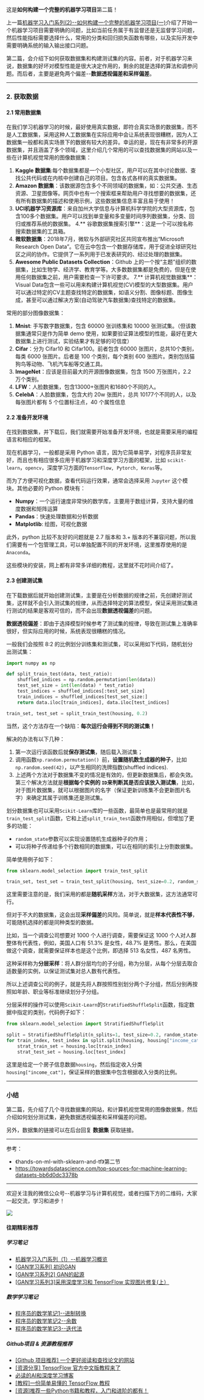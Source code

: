 
这是**如何构建一个完整的机器学习项目**第二篇！

上一篇[机器学习入门系列(2)--如何构建一个完整的机器学习项目(一)](https://mp.weixin.qq.com/s/nMG5Z3CPdwhg4XQuMbNqbw)介绍了开始一个机器学习项目需要明确的问题，比如当前任务属于有监督还是无监督学习问题，然后性能指标需要选择什么，常用的分类和回归损失函数有哪些，以及实际开发中需要明确系统的输入输出接口问题。

第二篇，会介绍下如何获取数据集和构建测试集的内容。前者，对于机器学习来说，数据集的好坏对模型性能是很大决定作用的，剩余的就是选择的算法和调参问题。而后者，主要是避免两个偏差--**数据透视偏差和采样偏差**。

---
### 2. 获取数据

#### 2.1 常用数据集

在我们学习机器学习的时候，最好使用真实数据，即符合真实场景的数据集，而不是人工数据集，采用这种人工数据集在实际应用中会让系统表现很糟糕，因为人工数据集一般都和真实场景下的数据有较大的差异。幸运的是，现在有非常多的开源数据集，并且涵盖了多个领域，这里介绍几个常用的可以查找数据集的网站以及一些在计算机视觉常用的图像数据集：

1. **Kaggle 数据集**:每个数据集都是一个小型社区，用户可以在其中讨论数据、查找公共代码或在内核中创建自己的项目。包含各式各样的真实数据集。
2. **Amazon 数据集**：该数据源包含多个不同领域的数据集，如：公共交通、生态资源、卫星图像等。网页中也有一个搜索框来帮助用户寻找想要的数据集，还有所有数据集的描述和使用示例，这些数据集信息丰富且易于使用！
3. **UCI机器学习资源库**：来自加州大学信息与计算机科学学院的大型资源库，包含100多个数据集。用户可以找到单变量和多变量时间序列数据集，分类、回归或推荐系统的数据集。
4.** 谷歌数据集搜索引擎**：这是一个可以按名称搜索数据集的工具箱。
5. **微软数据集**：2018年7月，微软与外部研究社区共同宣布推出“Microsoft Research Open Data”。它在云中包含一个数据存储库，用于促进全球研究社区之间的协作。它提供了一系列用于已发表研究的、经过处理的数据集。
6. **Awesome Public Datasets Collection**：Github 上的一个按“主题”组织的数据集，比如生物学、经济学、教育学等。大多数数据集都是免费的，但是在使用任何数据集之前，用户需要检查一下许可要求。
7.** 计算机视觉数据集**：Visual Data包含一些可以用来构建计算机视觉(CV)模型的大型数据集。用户可以通过特定的CV主题查找特定的数据集，如语义分割、图像标题、图像生成，甚至可以通过解决方案(自动驾驶汽车数据集)查找特定的数据集。

常用的部分图像数据集：

1. **Mnist**: 手写数字数据集，包含 60000 张训练集和 10000 张测试集。（但该数据集通常只是作为简单 demo 使用，如果要验证算法模型的性能，最好在更大数据集上进行测试，实验结果才有足够的可信度）
2. **Cifar**：分为 Cifar10 和 Cifar100。前者包含 60000 张图片，总共10个类别，每类 6000 张图片。后者是 100 个类别，每个类别 600 张图片。类别包括猫狗鸟等动物、飞机汽车船等交通工具。
3. **ImageNet**：应该是目前最大的开源图像数据集，包含 1500 万张图片，2.2 万个类别。
4. **LFW**：人脸数据集，包含13000+张图片和1680个不同的人。
5. **CelebA**：人脸数据集，包含大约 20w 张图片，总共 10177个不同的人，以及每张图片都有 5 个位置标注点，40 个属性信息


#### 2.2 准备开发环境

在找到数据集，并下载后，我们就需要开始准备开发环境，也就是需要采用的编程语言和相应的框架。

现在机器学习，一般都是采用 Python 语言，因为它简单易学，对程序员非常友好，而且也有相应很多应用于机器学习和深度学习方面的框架，比如 `scikit-learn`，`opencv`，深度学习方面的`TensorFlow, Pytorch, Keras`等。

而为了方便可视化数据，查看代码运行效果，通常会选择采用 `Jupyter` 这个模块。其他必要的 Python 模块有：

- **Numpy**：一个运行速度非常快的数学库，主要用于数组计算，支持大量的维度数据和矩阵运算
- **Pandas**：快速处理数据和分析数据
- **Matplotlib**: 绘图，可视化数据

此外，python 比较不友好的问题就是 2.7 版本和 3.+ 版本的不兼容问题，所以我们需要有一个包管理工具，可以单独配置不同的开发环境，这里推荐使用的是 `Anaconda`。

这些模块的安装，网上都有非常多详细的教程，这里就不花时间介绍了。

#### 2.3 创建测试集

在下载数据后就开始创建测试集，主要是在分析数据的规律之前，先创建好测试集，这样就不会引入测试集的规律，从而选择特定的算法模型，保证采用测试集进行测试的结果是客观可信的，而不会出现**数据透视偏差**的问题。

**数据透视偏差**：即由于选择模型时候参考了测试集的规律，导致在测试集上准确率很好，但实际应用的时候，系统表现很糟糕的情况。

一般我们会按照 8:2 的比例划分训练集和测试集，可以采用如下代码，随机划分出测试集：

```python
import numpy as np

def split_train_test(data, test_ratio):
    shuffled_indices = np.random.permutation(len(data))
    test_set_size = int(len(data) * test_ratio)
    test_indices = shuffled_indices[:test_set_size]
    train_indices = shuffled_indices[test_set_size:]
    return data.iloc[train_indices], data.iloc[test_indices]

train_set, test_set = split_train_test(housing, 0.2)
```

当然，这个方法存在一个缺陷：**每次运行会得到不同的测试集！**

解决的办法有以下几种：

1. 第一次运行该函数后就**保存测试集**，随后载入测试集；
2. 调用函数`np.random.permutation() `前，**设置随机数生成器的种子**，比如`np.random.seed(42)`，以产生相同的洗牌指数(shuffled indices).
3. 上述两个方法对于数据集不变的情况是有效的，但更新数据集后，都会失效。第三个解决方法就是**根据每个实例的 `ID`来判断其是否应该放入测试集**，比如，对于图片数据集，就可以根据图片的名字（保证更新训练集不会更新图片名字）来确定其属于训练集还是测试集。

划分数据集也可以采用`Scikit-Learn`库的一些函数，最简单也是最常用的就是 `train_test_split`函数，它和上述`split_train_test`函数作用相似，但增加了更多的功能：

- `random_state`参数可以实现设置随机生成器种子的作用；
- 可以将种子传递给多个行数相同的数据集，可以在相同的索引上分割数据集。

简单使用例子如下：

```python
from sklearn.model_selection import train_test_split

train_set, test_set = train_test_split(housing, test_size=0.2, random_state=42)
```

这里需要注意的是，我们采用的都是**随机采样**方法，对于大数据集，这方法通常可行。

但对于不大的数据集，这会出现**采样偏差**的风险。简单说，就是**样本代表性不够**，可能随机选择的都是同种类型的数据。

比如，当一个调查公司想要对 1000 个人进行调查，需要保证这 1000 个人对人群整体有代表性，例如，美国人口有 51.3% 是女性，48.7% 是男性。那么，在美国做这个调查，就需要保证样本也是这个比例，即选择 513 名女性，487 名男性。

这种采样称为**分层采样**：将人群分层均匀的子分组，称为分层，从每个分层去取合适数量的实例，以保证测试集对总人数有代表性。

所以上述调查公司的例子，就是先将人群按照性别划分两个子分组，然后分别再按照如年龄、职业等标准继续划分子分组。

分层采样的操作可以使用`Scikit-Learn`的`StratifiedShuffleSplit`函数，指定数据中指定的类别，代码例子如下：

```python
from sklearn.model_selection import StratifiedShuffleSplit

split = StratifiedShuffleSplit(n_splits=1, test_size=0.2, random_state=42)
for train_index, test_index in split.split(housing, housing["income_cat"]):
    strat_train_set = housing.loc[train_index]
    strat_test_set = housing.loc[test_index]
```

这里是给定一个房子信息数据`housing`，然后指定收入分类`housing["income_cat"]`，保证采样的数据集中包含根据收入分类的比例。


---
### 小结

第二篇，先介绍了几个寻找数据集的网站，和计算机视觉常用的图像数据集，然后介绍如何划分测试集，避免数据透视偏差和采样偏差的问题。

另外，数据集的链接可以在后台回复 **数据集** 获取链接。

---
参考：

- 《hands-on-ml-with-sklearn-and-tf》第二节
- https://towardsdatascience.com/top-sources-for-machine-learning-datasets-bb6d0dc3378b

---
欢迎关注我的微信公众号--机器学习与计算机视觉，或者扫描下方的二维码，大家一起交流，学习和进步！

![](https://cai-images-1257823952.cos.ap-beijing.myqcloud.com/qrcode_new.jpg)


#### 往期精彩推荐

##### 学习笔记

- [机器学习入门系列（1）--机器学习概览](https://mp.weixin.qq.com/s/r_UkF_Eys4dTKMH7DNJyTA)
- [[GAN学习系列] 初识GAN](https://mp.weixin.qq.com/s?__biz=MzU5MDY5OTI5MA==&mid=2247483711&idx=1&sn=ead88d5b21e08d9df853b72f31d4b5f4&chksm=fe3b0f4ac94c865cfc243123eb4815539ef2d5babdc8346f79a29b681e55eee5f964bdc61d71&token=1493836032&lang=zh_CN#rd)
- [[GAN学习系列2] GAN的起源](https://mp.weixin.qq.com/s?__biz=MzU5MDY5OTI5MA==&mid=2247483732&idx=1&sn=99cb91edf6fb6da3c7d62132c40b0f62&chksm=fe3b0f21c94c8637a8335998c3fc9d0adf1ac7dea332c2bd45e63707eac6acad8d84c1b3d16d&token=985117826&lang=zh_CN#rd)
- [[GAN学习系列3]采用深度学习和 TensorFlow 实现图片修复(上）](https://mp.weixin.qq.com/s/S_uiSe74Ti6N_u4Y5Fd6Fw)

##### 数学学习笔记

- [程序员的数学笔记1--进制转换](https://mp.weixin.qq.com/s/Sn7V27O77moGCLOpFzEKqg)
- [程序员的数学笔记2--余数](https://mp.weixin.qq.com/s/hv4cWzuca49VHLc92DicZQ)
- [程序员的数学笔记3--迭代法](https://mp.weixin.qq.com/s/uUtK2tTZa_b5jeiTyXYRYg)

##### Github项目 & 资源教程推荐

- [[Github 项目推荐] 一个更好阅读和查找论文的网站](https://mp.weixin.qq.com/s/ImQcGt8guLKZawNLS-_HzA)
- [[资源分享] TensorFlow 官方中文版教程来了](https://mp.weixin.qq.com/s/Si1YaYLfhL1upbjQkvireQ)
- [必读的AI和深度学习博客](https://mp.weixin.qq.com/s/0J2raJqiYsYPqwAV1MALaw)
- [[教程]一份简单易懂的 TensorFlow 教程](https://mp.weixin.qq.com/s/vXIM6Ttw37yzhVB_CvXmCA)
- [[资源]推荐一些Python书籍和教程，入门和进阶的都有！](https://mp.weixin.qq.com/s/jkIQTjM9C3fDvM1c6HwcQg)
